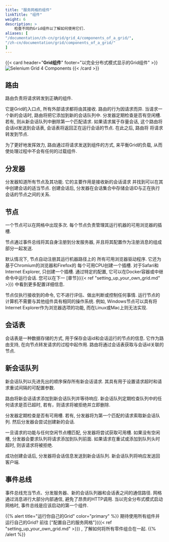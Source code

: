 ```yaml
---
title: "服务网格的组件"
linkTitle: "组件"
weight: 6
description: >
    检查不同的Grid组件以了解如何使用它们.
aliases: [
"/documentation/zh-cn/grid/grid_4/components_of_a_grid/",
"/zh-cn/documentation/grid/components_of_a_grid/"
]
---
```



{{< card header="**Grid组件**" footer="以完全分布式模式显示的Grid组件" >}}
![Selenium Grid 4 Components](/images/documentation/grid/components.png "Selenium Grid 4 Components")
{{< /card >}}


## 路由

路由负责将请求转发到正确的组件.

它是Grid的入口点, 所有外部请求都将由其接收.
路由的行为因请求而异.
当请求一个新的会话时, 路由将把它添加到新的会话队列中.
分发器定期检查是否有空闲槽.
若有, 则从新会话队列中删除第一个匹配请求.
如果请求属于存量会话, 
这个路由将会话id发送到会话表, 
会话表将返回正在运行会话的节点.
在此之后, 路由将
将请求转发到节点.

为了更好地发挥效力, 
路由通过将请求发送到组件的方式, 
来平衡Grid的负载,
从而使处理过程中不会有任何的过载组件.

## 分发器

分发器知道所有节点及其功能. 
它的主要作用是接收新的会话请求
并找到可以在其中创建会话的适当节点. 
创建会话后, 分发器在会话集合中存储会话ID与正在执行会话的节点之间的关系. 

## 节点

一个节点可以在网格中出现多次.
每个节点负责管理其运行机器的可用浏览器的插槽.

节点通过事件总线将其自身注册到分发服务器,
并且将其配置作为注册消息的组成部分一起发送.

默认情况下,
节点自动注册其运行机器路径上的
所有可用浏览器驱动程序. 
它还为基于Chromium的浏览器和Firefox的
每个可用CPU创建一个插槽. 
对于Safari和Internet Explorer, 
只创建一个插槽. 
通过特定的配置,
它可以在Docker容器或中继命令中运行会话. 
您可以在下一 [章节]({{< ref "setting_up_your_own_grid.md" >}}) 
中看到更多配置详细信息.

节点仅执行接收到的命令, 
它不进行评估、做出判断或控制任何事情.
运行节点的计算机不需要与其他组件具有相同的操作系统.
例如, Windows节点可以具有将Internet Explorer作为浏览器选项的功能,
而在Linux或Mac上则无法实现.

## 会话表

会话表是一种数据存储的方式, 
用于保存会话id和会话运行的节点的信息.
它作为路由支持, 
在向节点转发请求的过程中起作用.
路由将通过会话表获取与会话id关联的节点.

## 新会话队列

新会话队列以先进先出的顺序保存所有新会话请求.
其具有用于设置请求超时和请求重试间隔的可配置参数.

路由将新会话请求添加到新会话队列并等待响应.
新会话队列定期检查队列中的任何请求是否已超时,
若有，则请求将被拒绝并立即删除.

分发器定期检查是否有可用槽. 
若有, 分发器将为第一个匹配的请求索取新会话队列.
然后分发器会尝试创建新的会话.

一旦请求的功能与任何空闲节点槽匹配, 
分发器将尝试获取可用槽. 
如果没有空闲槽, 
分发器会要求队列将请求添加到队列前面.
如果请求在重试或添加到队列头时超时, 
则该请求将被拒绝.

成功创建会话后, 
分发器将会话信息发送到新会话队列.
新会话队列将响应发送回客户端.

## 事件总线

事件总线充当节点、分发服务器、新的会话队列器和会话表之间的通信路径.
网格通过消息进行大部分内部通信, 避免了昂贵的HTTP调用.
当以完全分布式模式启动网格时, 事件总线是应该启动的第一个组件.


{{% alert title="运行你自己的Grid" color="primary" %}}
期待使用所有组件并运行自己的Grid? 
前往 ["配置自己的服务网格"]({{< ref "setting_up_your_own_grid.md" >}}) ,
了解如何将所有零件组合在一起.
{{% /alert %}}
